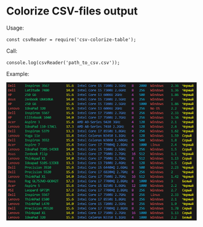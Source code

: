 # Colorize CSV-files output
Usage: 
```
const csvReader = require('csv-colorize-table');
```

Call:
```
console.log(csvReader('path_to_csv.csv'));
```
Example:


![example](https://github.com/torrvick/js-nodejs/blob/main/sem02/csvRead/assets/example.png?raw=true)
